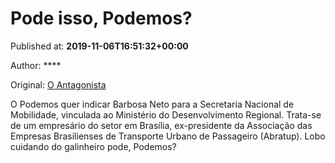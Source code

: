 
# Pode isso, Podemos?

Published at: **2019-11-06T16:51:32+00:00**

Author: ****

Original: [O Antagonista](https://www.oantagonista.com/brasil/pode-isso-podemos-2/)

O Podemos quer indicar Barbosa Neto para a Secretaria Nacional de Mobilidade, vinculada ao Ministério do Desenvolvimento Regional.
Trata-se de um empresário do setor em Brasília, ex-presidente da Associação das Empresas Brasilienses de Transporte Urbano de Passageiro (Abratup).
Lobo cuidando do galinheiro pode, Podemos?
